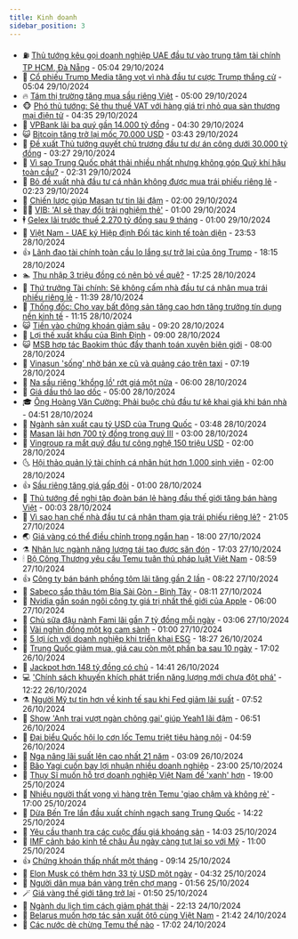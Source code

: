 ```yaml
---
title: Kinh doanh
sidebar_position: 3
---
```


<!-- vnexpress-kinh-doanh:START -->
- ⛽️ [Thủ tướng kêu gọi doanh nghiệp UAE đầu tư vào trung tâm tài chính TP HCM, Đà Nẵng](https://vnexpress.net/thu-tuong-keu-goi-doanh-nghiep-uae-dau-tu-vao-trung-tam-tai-chinh-tp-hcm-da-nang-4809638.html) - 05:04 29/10/2024
- 🐲 [Cổ phiếu Trump Media tăng vọt vì nhà đầu tư cược Trump thắng cử](https://vnexpress.net/co-phieu-trump-media-tang-vot-vi-nha-dau-tu-cuoc-trump-thang-cu-4809634.html) - 05:04 29/10/2024
- 🔥 [Tám thị trường tăng mua sầu riêng Việt](https://vnexpress.net/tam-thi-truong-tang-mua-sau-rieng-viet-4809658.html) - 05:00 29/10/2024
- 🐵 [Phó thủ tướng: Sẽ thu thuế VAT với hàng giá trị nhỏ qua sàn thương mại điện tử](https://vnexpress.net/pho-thu-tuong-se-thu-thue-vat-voi-hang-gia-tri-nho-qua-san-thuong-mai-dien-tu-4809692.html) - 04:35 29/10/2024
- 🦅 [VPBank lãi ba quý gần 14.000 tỷ đồng](https://vnexpress.net/vpbank-lai-ba-quy-gan-14-000-ty-dong-4809714.html) - 04:30 29/10/2024
- 😺 [Bitcoin tăng trở lại mốc 70.000 USD](https://vnexpress.net/gia-bitcoin-hom-nay-29-10-btc-tro-lai-moc-70-000-usd-4809650.html) - 03:43 29/10/2024
- 🤩 [Đề xuất Thủ tướng quyết chủ trương đầu tư dự án công dưới 30.000 tỷ đồng](https://vnexpress.net/de-xuat-thu-tuong-quyet-chu-truong-dau-tu-du-an-cong-duoi-30-000-ty-dong-4809611.html) - 03:27 29/10/2024
- 🌮 [Vì sao Trung Quốc phát thải nhiều nhất nhưng không góp Quỹ khí hậu toàn cầu?](https://vnexpress.net/vi-sao-trung-quoc-phat-thai-nhieu-nhat-nhung-khong-gop-quy-khi-hau-toan-cau-4807623.html) - 02:31 29/10/2024
- 🧰 [Bỏ đề xuất nhà đầu tư cá nhân không được mua trái phiếu riêng lẻ](https://vnexpress.net/bo-de-xuat-nha-dau-tu-ca-nhan-khong-duoc-mua-trai-phieu-rieng-le-4809593.html) - 02:23 29/10/2024
- 🤔 [Chiến lược giúp Masan tự tin lãi đậm](https://vnexpress.net/chien-luoc-giup-masan-tu-tin-lai-dam-4809563.html) - 02:00 29/10/2024
- 🧑‍💻 [VIB: &#39;AI sẽ thay đổi trải nghiệm thẻ&#39;](https://vnexpress.net/vib-ai-se-thay-doi-trai-nghiem-the-4809454.html) - 01:00 29/10/2024
- 🕴 [Gelex lãi trước thuế 2.270 tỷ đồng sau 9 tháng](https://vnexpress.net/gelex-lai-truoc-thue-2-270-ty-dong-sau-9-thang-4809374.html) - 01:00 29/10/2024
- 🦩 [Việt Nam - UAE ký Hiệp định Đối tác kinh tế toàn diện](https://vnexpress.net/viet-nam-uae-ky-hiep-dinh-doi-tac-kinh-te-toan-dien-4809527.html) - 23:53 28/10/2024
- 👍 [Lãnh đạo tài chính toàn cầu lo lắng sự trở lại của ông Trump](https://vnexpress.net/lanh-dao-tai-chinh-toan-cau-lo-lang-su-tro-lai-cua-ong-trump-4809343.html) - 18:15 28/10/2024
- 🏊 [Thu nhập 3 triệu đồng có nên bỏ về quê?](https://vnexpress.net/thu-nhap-3-trieu-dong-co-nen-bo-ve-que-4807317.html) - 17:25 28/10/2024
- 🤡 [Thứ trưởng Tài chính: Sẽ không cấm nhà đầu tư cá nhân mua trái phiếu riêng lẻ](https://vnexpress.net/thu-truong-tai-chinh-se-khong-cam-nha-dau-tu-ca-nhan-mua-trai-phieu-rieng-le-4809288.html) - 11:39 28/10/2024
- 👀 [Thống đốc: Cho vay bất động sản tăng cao hơn tăng trưởng tín dụng nền kinh tế](https://vnexpress.net/thong-doc-cho-vay-bat-dong-san-tang-cao-hon-tang-truong-tin-dung-nen-kinh-te-4809405.html) - 11:15 28/10/2024
- 😺 [Tiền vào chứng khoán giảm sâu](https://vnexpress.net/tien-vao-chung-khoan-giam-sau-4809415.html) - 09:20 28/10/2024
- 🦣 [Lợi thế xuất khẩu của Bình Định](https://vnexpress.net/loi-the-xuat-khau-cua-binh-dinh-4807445.html) - 09:00 28/10/2024
- 😺 [MSB hợp tác Baokim thúc đẩy thanh toán xuyên biên giới](https://vnexpress.net/msb-hop-tac-baokim-thuc-day-thanh-toan-xuyen-bien-gioi-4809319.html) - 08:00 28/10/2024
- 💼 [Vinasun &#39;sống&#39; nhờ bán xe cũ và quảng cáo trên taxi](https://vnexpress.net/vinasun-song-nho-ban-xe-cu-va-quang-cao-tren-taxi-4809232.html) - 07:19 28/10/2024
- 🤗 [Na sầu riêng &#39;khổng lồ&#39; rớt giá một nửa](https://vnexpress.net/na-sau-rieng-khong-lo-rot-gia-mot-nua-4808910.html) - 06:00 28/10/2024
- 👀 [Giá dầu thô lao dốc](https://vnexpress.net/gia-dau-tho-lao-doc-4809189.html) - 05:00 28/10/2024
- 🎓 [Ông Hoàng Văn Cường: Phải buộc chủ đầu tư kê khai giá khi bán nhà](https://vnexpress.net/ong-hoang-van-cuong-phai-buoc-chu-dau-tu-ke-khai-gia-khi-ban-nha-4809180.html) - 04:51 28/10/2024
- 🗽 [Ngành sản xuất cau tỷ USD của Trung Quốc](https://vnexpress.net/nganh-san-xuat-cau-ty-usd-cua-trung-quoc-4807675.html) - 03:48 28/10/2024
- 🚀 [Masan lãi hơn 700 tỷ đồng trong quý III](https://vnexpress.net/masan-lai-hon-700-ty-dong-trong-quy-iii-4809162.html) - 03:00 28/10/2024
- 🤗 [Vingroup ra mắt quỹ đầu tư công nghệ 150 triệu USD](https://vnexpress.net/vingroup-ra-mat-quy-dau-tu-cong-nghe-150-trieu-usd-4809070.html) - 02:00 28/10/2024
- 🌜 [Hội thảo quản lý tài chính cá nhân hút hơn 1.000 sinh viên](https://vnexpress.net/hoi-thao-quan-ly-tai-chinh-ca-nhan-hut-hon-1-000-sinh-vien-4805664.html) - 02:00 28/10/2024
- 👍 [Sầu riêng tăng giá gấp đôi](https://vnexpress.net/sau-rieng-tang-gia-gap-doi-4807446.html) - 01:00 28/10/2024
- 🤖 [Thủ tướng đề nghị tập đoàn bán lẻ hàng đầu thế giới tăng bán hàng Việt](https://vnexpress.net/thu-tuong-de-nghi-tap-doan-ban-le-hang-dau-the-gioi-tang-ban-hang-viet-4809044.html) - 00:03 28/10/2024
- 🫣 [Vì sao hạn chế nhà đầu tư cá nhân tham gia trái phiếu riêng lẻ?](https://vnexpress.net/vi-sao-han-che-nha-dau-tu-ca-nhan-tham-gia-trai-phieu-rieng-le-4804900.html) - 21:05 27/10/2024
- 🌏 [Giá vàng có thể điều chỉnh trong ngắn hạn](https://vnexpress.net/gia-vang-co-the-dieu-chinh-trong-ngan-han-4809074.html) - 18:00 27/10/2024
- ⚗️ [Nhân lực ngành năng lượng tái tạo được săn đón](https://vnexpress.net/nhan-luc-nganh-nang-luong-tai-tao-duoc-san-don-4805847.html) - 17:03 27/10/2024
- 🕯 [Bộ Công Thương yêu cầu Temu tuân thủ pháp luật Việt Nam](https://vnexpress.net/bo-cong-thuong-yeu-cau-temu-tuan-thu-phap-luat-viet-nam-4809033.html) - 08:59 27/10/2024
- 👍 [Công ty bán bánh phồng tôm lãi tăng gần 2 lần](https://vnexpress.net/cong-ty-ban-banh-phong-tom-lai-tang-gan-2-lan-4808948.html) - 08:22 27/10/2024
- 🤠 [Sabeco sắp thâu tóm Bia Sài Gòn - Bình Tây](https://vnexpress.net/sabeco-sap-thau-tom-bia-sai-gon-binh-tay-4809008.html) - 08:11 27/10/2024
- 🌊 [Nvidia gần soán ngôi công ty giá trị nhất thế giới của Apple](https://vnexpress.net/nvidia-gan-soan-ngoi-cong-ty-gia-tri-nhat-the-gioi-cua-apple-4808982.html) - 06:00 27/10/2024
- 🌈 [Chủ sữa đậu nành Fami lãi gần 7 tỷ đồng mỗi ngày](https://vnexpress.net/chu-sua-dau-nanh-fami-lai-gan-7-ty-dong-moi-ngay-4808932.html) - 03:06 27/10/2024
- 🥳 [Vài nghìn đồng một kg cam sành](https://vnexpress.net/vai-nghin-dong-mot-kg-cam-sanh-4808803.html) - 01:00 27/10/2024
- 🐻 [5 lợi ích với doanh nghiệp khi triển khai ESG](https://vnexpress.net/dat-esg-giup-gi-cho-doanh-nghiep-4806772.html) - 18:27 26/10/2024
- 💫 [Trung Quốc giảm mua, giá cau còn một phần ba sau 10 ngày](https://vnexpress.net/trung-quoc-giam-mua-gia-cau-con-mot-phan-ba-sau-10-ngay-4808758.html) - 17:02 26/10/2024
- 🤩 [Jackpot hơn 148 tỷ đồng có chủ](https://vnexpress.net/jackpot-hon-148-ty-dong-co-chu-4808860.html) - 14:41 26/10/2024
- 💻 [&#39;Chính sách khuyến khích phát triển năng lượng mới chưa đột phá&#39;](https://vnexpress.net/chinh-sach-khuyen-khich-phat-trien-nang-luong-moi-chua-dot-pha-4808814.html) - 12:22 26/10/2024
- ⚗️ [Người Mỹ tự tin hơn về kinh tế sau khi Fed giảm lãi suất](https://vnexpress.net/nguoi-my-tu-tin-hon-ve-kinh-te-sau-khi-fed-giam-lai-suat-4808749.html) - 07:52 26/10/2024
- 🌈 [Show &#39;Anh trai vượt ngàn chông gai&#39; giúp Yeah1 lãi đậm](https://vnexpress.net/show-anh-trai-vuot-ngan-chong-gai-giup-yeah1-lai-dam-4808694.html) - 06:51 26/10/2024
- 🌝 [Đại biểu Quốc hội lo cơn lốc Temu triệt tiêu hàng nội](https://vnexpress.net/dai-bieu-quoc-hoi-lo-con-loc-temu-triet-tieu-hang-noi-4808692.html) - 04:59 26/10/2024
- 🥸 [Nga nâng lãi suất lên cao nhất 21 năm](https://vnexpress.net/nga-nang-lai-suat-len-cao-nhat-21-nam-4808643.html) - 03:09 26/10/2024
- 🦆 [Bão Yagi cuốn bay lợi nhuận nhiều doanh nghiệp](https://vnexpress.net/bao-yagi-cuon-bay-loi-nhuan-nhieu-doanh-nghiep-4808573.html) - 23:00 25/10/2024
- 🌋 [Thụy Sĩ muốn hỗ trợ doanh nghiệp Việt Nam để &#39;xanh&#39; hơn](https://vnexpress.net/thuy-si-muon-ho-tro-doanh-nghiep-viet-nam-de-xanh-hon-4808443.html) - 19:00 25/10/2024
- 🦍 [Nhiều người thất vọng vì hàng trên Temu &#39;giao chậm và không rẻ&#39;](https://vnexpress.net/nhieu-nguoi-that-vong-vi-hang-tren-temu-giao-cham-va-khong-re-4808505.html) - 17:00 25/10/2024
- 🤔 [Dừa Bến Tre lần đầu xuất chính ngạch sang Trung Quốc](https://vnexpress.net/dua-ben-tre-lan-dau-xuat-chinh-ngach-sang-trung-quoc-4808472.html) - 14:22 25/10/2024
- 🧰 [Yêu cầu thanh tra các cuộc đấu giá khoáng sản](https://vnexpress.net/yeu-cau-thanh-tra-cac-cuoc-dau-gia-khoang-san-4808576.html) - 14:03 25/10/2024
- 🌝 [IMF cảnh báo kinh tế châu Âu ngày càng tụt lại so với Mỹ](https://vnexpress.net/imf-canh-bao-kinh-te-chau-au-ngay-cang-tut-lai-so-voi-my-4808504.html) - 11:00 25/10/2024
- 👍 [Chứng khoán thấp nhất một tháng](https://vnexpress.net/chung-khoan-hom-nay-25-10-vn-index-kiem-tra-moc-1-250-diem-4808498.html) - 09:14 25/10/2024
- 🗽 [Elon Musk có thêm hơn 33 tỷ USD một ngày](https://vnexpress.net/elon-musk-co-them-hon-33-ty-usd-mot-ngay-4808272.html) - 04:32 25/10/2024
- 🐎 [Người dân mua bán vàng trên chợ mạng](https://vnexpress.net/nguoi-dan-mua-ban-vang-tren-cho-mang-4808066.html) - 01:56 25/10/2024
- 🪄 [Giá vàng thế giới tăng trở lại](https://vnexpress.net/gia-vang-the-gioi-tang-tro-lai-4808213.html) - 01:50 25/10/2024
- 🎊 [Ngành du lịch tìm cách giảm phát thải](https://vnexpress.net/nganh-du-lich-tim-cach-giam-phat-thai-4807200.html) - 22:13 24/10/2024
- 🗽 [Belarus muốn hợp tác sản xuất ôtô cùng Việt Nam](https://vnexpress.net/belarus-muon-hop-tac-san-xuat-oto-cung-viet-nam-4808159.html) - 21:42 24/10/2024
- 🦩 [Các nước dè chừng Temu thế nào](https://vnexpress.net/cac-nuoc-de-chung-temu-the-nao-4808011.html) - 17:02 24/10/2024<!-- vnexpress-kinh-doanh:END -->
